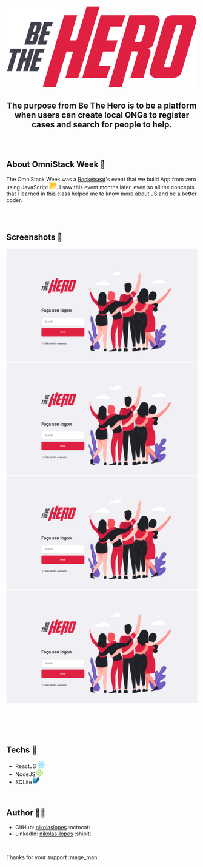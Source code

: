 <h1 align="center">
   <img alt="Be The Hero logo" src="imgs/logo.svg">
</h1>
  
<h2 align="center">
   The purpose from Be The Hero is to be a platform when users can create local ONGs to register cases and search for people to help.
</h2>
 
 </br></br>

## About OmniStack Week :rocket:

The OmniStack Week was a [Rocketseat](https://rocketseat.com.br/)'s event that we build App from zero using JavaScript <img src="imgs/js.png" height="18" alt="javascript">. I saw this event months later, even so all the concepts that I learned in this class helped me to know more about JS and be a better coder. 

 </br></br>

## Screenshots :camera_flash:	
<p>
  <img alt="" title="" src="imgs/sc1.png">
  <img alt="" title="" src="imgs/sc1.png">
  <img alt="" title="" src="imgs/sc1.png">
  <img alt="" title="" src="imgs/sc1.png">
</p>

 </br></br>

<br>
    
## Techs :rocket:
- ReactJS <img src="imgs/react.png" alt="react" height="18">
- NodeJS <img src="imgs/node.png" alt="node" height="18">
- SQLite <img src="imgs/sqlite.png" alt="sqlite" height="18">
    
<br>
   
## Author :man_technologist:	

- GitHub: [nikolaslopes](https://github.com/nikolaslopes) :octocat:
- LinkedIn: [nikolas-lopes](https://www.linkedin.com/in/nikolas-lopes-b06524209/) :shipit:

<br>
  
<p>Thanks for your support :mage_man:<p>

